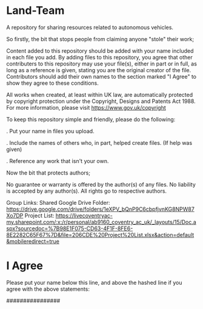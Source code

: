 # Land-Team
A repository for sharing resources related to autonomous vehicles.

So firstly, the bit that stops people from claiming anyone "stole" their work;

Content added to this repository should be added with your name included in each file you add.
By adding files to this repository, you agree that other contributers to this repository may use your file(s), either in part or in full, as long as a reference is given, stating you are the original creator of the file.
Contributors should add their own names to the section marked "I Agree" to show they agree to these conditions.

All works when created, at least within UK law, are automatically protected by copyright protection under the Copyright, Designs and Patents Act 1988. For more information, please visit https://www.gov.uk/copyright

To keep this repository simple and friendly, please do the following:

. Put your name in files you upload.

. Include the names of others who, in part, helped create files. (If help was given)

. Reference any work that isn't your own.

Now the bit that protects authors;

No guarantee or warranty is offered by the author(s) of any files. No liability is accepted by any author(s). All rights go to respective authors.


Group Links:
Shared Google Drive Folder: https://drive.google.com/drive/folders/1eXPV_bQnP9C6cbpfjvnKG8NPW87Xo7DP
Project List: https://livecoventryac-my.sharepoint.com/:x:/r/personal/ab9160_coventry_ac_uk/_layouts/15/Doc.aspx?sourcedoc=%7B98E1F075-CD63-4F1F-8FE6-8E2282C65F67%7D&file=206CDE%20Project%20List.xlsx&action=default&mobileredirect=true

# I Agree
Please put your name below this line, and above the hashed line if you agree with the above statements:



################
